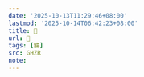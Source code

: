 ```yaml
---
date: '2025-10-13T11:29:46+08:00'
lastmod: '2025-10-14T06:42:23+08:00'
title: 󰢿
url: 󰢿
tags: [觴]
src: GHZR
note:
---
```

